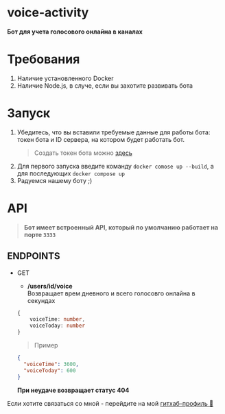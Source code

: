 # voice-activity

**Бот для учета голосового онлайна в каналах**

# Требования

1. Наличие установленного Docker
2. Наличие Node.js, в случе, если вы захотите развивать бота

# Запуск

1. Убедитесь, что вы вставили требуемые данные для работы бота: токен бота и ID сервера, на котором будет работать бот.
   > Создать токен бота можно [здесь](https://discord.com/developers/applications)
2. Для первого запуска введите команду `docker comose up --build`, а для последующих `docker compose up`
3. Радуемся нашему боту ;)

# API

> **Бот имеет встроенный API, который по умолчанию работает на порте `3333`**

## ENDPOINTS

- GET

  - **/users/id/voice**<br/>
    Возвращает врем дневного и всего голосовго онлайна в секундах

  ```ts
  {
      voiceTime: number,
      voiceToday: number
  }
  ```

  > Пример

  ```json
  {
  	"voiceTime": 3600,
  	"voiceToday": 600
  }
  ```

  **При неудаче возвращает статус 404**

Если хотите связаться со мной - перейдите на мой [гитхаб-профиль 🥰](https://github.com/cramatsu)
